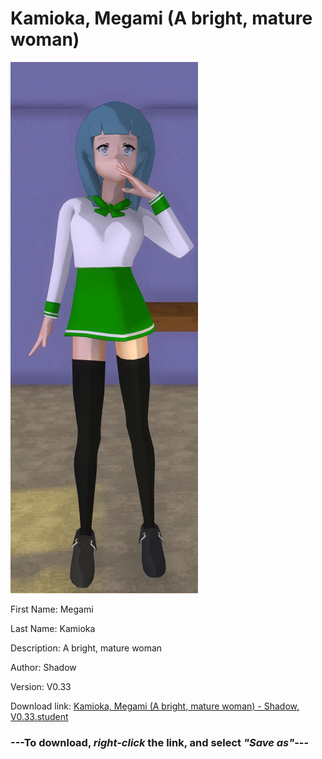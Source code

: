 # Kamioka, Megami (A bright, mature woman)

<img src = "https://raw.githubusercontent.com/Arbiter1223/Daigaku-Gurashi-Custom-Students/master/Students/Files/Kamioka%2C%20Megami%20(A%20bright%2C%20mature%20woman).png">

First Name: Megami

Last Name: Kamioka

Description: A bright, mature woman

Author: Shadow

Version: V0.33

Download link: <a href="https://raw.githubusercontent.com/Arbiter1223/Daigaku-Gurashi-Custom-Students/master/Students/Files/Kamioka%2C%20Megami%20(A%20bright%2C%20mature%20woman)%20-%20Shadow%2C%20V0.33.student">Kamioka, Megami (A bright, mature woman) - Shadow, V0.33.student</a>

### ---**To download, _right-click_ the link, and select _"Save as"_**---
